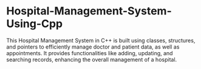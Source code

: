 # Hospital-Management-System-Using-Cpp
This Hospital Management System in C++ is built using classes, structures, and pointers to efficiently manage doctor and patient data, as well as appointments. It provides functionalities like adding, updating, and searching records, enhancing the overall management of a hospital.
